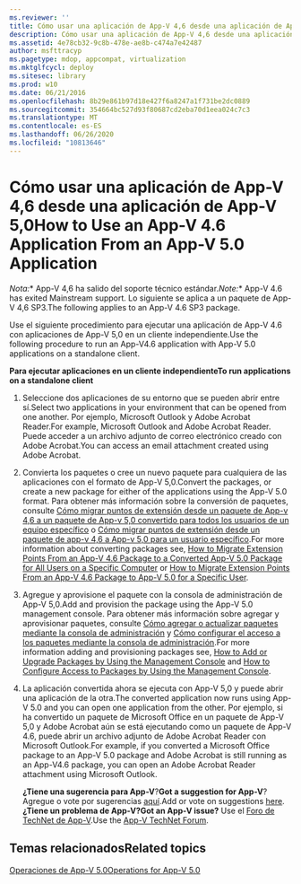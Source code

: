 ```yaml
---
ms.reviewer: ''
title: Cómo usar una aplicación de App-V 4,6 desde una aplicación de App-V 5,0
description: Cómo usar una aplicación de App-V 4,6 desde una aplicación de App-V 5,0
ms.assetid: 4e78cb32-9c8b-478e-ae8b-c474a7e42487
author: msfttracyp
ms.pagetype: mdop, appcompat, virtualization
ms.mktglfcycl: deploy
ms.sitesec: library
ms.prod: w10
ms.date: 06/21/2016
ms.openlocfilehash: 8b29e861b97d18e427f6a8247a1f731be2dc0889
ms.sourcegitcommit: 354664bc527d93f80687cd2eba70d1eea024c7c3
ms.translationtype: MT
ms.contentlocale: es-ES
ms.lasthandoff: 06/26/2020
ms.locfileid: "10813646"
---
```

# <span data-ttu-id="aae0d-103">Cómo usar una aplicación de App-V 4,6 desde una aplicación de App-V 5,0</span><span class="sxs-lookup"><span data-stu-id="aae0d-103">How to Use an App-V 4.6 Application From an App-V 5.0 Application</span></span>

<span data-ttu-id="aae0d-104">*Nota:*\* App-V 4,6 ha salido del soporte técnico estándar.</span><span class="sxs-lookup"><span data-stu-id="aae0d-104">*Note:*\* App-V 4.6 has exited Mainstream support.</span></span> <span data-ttu-id="aae0d-105">Lo siguiente se aplica a un paquete de App-V 4,6 SP3.</span><span class="sxs-lookup"><span data-stu-id="aae0d-105">The following applies to an App-V 4.6 SP3 package.</span></span>

<span data-ttu-id="aae0d-106">Use el siguiente procedimiento para ejecutar una aplicación de App-V 4.6 con aplicaciones de App-V 5,0 en un cliente independiente.</span><span class="sxs-lookup"><span data-stu-id="aae0d-106">Use the following procedure to run an App-V4.6 application with App-V 5.0 applications on a standalone client.</span></span>

**<span data-ttu-id="aae0d-107">Para ejecutar aplicaciones en un cliente independiente</span><span class="sxs-lookup"><span data-stu-id="aae0d-107">To run applications on a standalone client</span></span>**

1.  <span data-ttu-id="aae0d-108">Seleccione dos aplicaciones de su entorno que se pueden abrir entre sí.</span><span class="sxs-lookup"><span data-stu-id="aae0d-108">Select two applications in your environment that can be opened from one another.</span></span> <span data-ttu-id="aae0d-109">Por ejemplo, Microsoft Outlook y Adobe Acrobat Reader.</span><span class="sxs-lookup"><span data-stu-id="aae0d-109">For example, Microsoft Outlook and Adobe Acrobat Reader.</span></span> <span data-ttu-id="aae0d-110">Puede acceder a un archivo adjunto de correo electrónico creado con Adobe Acrobat.</span><span class="sxs-lookup"><span data-stu-id="aae0d-110">You can access an email attachment created using Adobe Acrobat.</span></span>

2.  <span data-ttu-id="aae0d-111">Convierta los paquetes o cree un nuevo paquete para cualquiera de las aplicaciones con el formato de App-V 5,0.</span><span class="sxs-lookup"><span data-stu-id="aae0d-111">Convert the packages, or create a new package for either of the applications using the App-V 5.0 format.</span></span> <span data-ttu-id="aae0d-112">Para obtener más información sobre la conversión de paquetes, consulte [Cómo migrar puntos de extensión desde un paquete de App-v 4,6 a un paquete de App-v 5,0 convertido para todos los usuarios de un equipo específico](how-to-migrate-extension-points-from-an-app-v-46-package-to-a-converted-app-v-50-package-for-all-users-on-a-specific-computer.md) o [Cómo migrar puntos de extensión desde un paquete de app-v 4,6 a App-v 5,0 para un usuario específico](how-to-migrate-extension-points-from-an-app-v-46-package-to-app-v-50-for-a-specific-user.md).</span><span class="sxs-lookup"><span data-stu-id="aae0d-112">For more information about converting packages see, [How to Migrate Extension Points From an App-V 4.6 Package to a Converted App-V 5.0 Package for All Users on a Specific Computer](how-to-migrate-extension-points-from-an-app-v-46-package-to-a-converted-app-v-50-package-for-all-users-on-a-specific-computer.md) or [How to Migrate Extension Points From an App-V 4.6 Package to App-V 5.0 for a Specific User](how-to-migrate-extension-points-from-an-app-v-46-package-to-app-v-50-for-a-specific-user.md).</span></span>

3.  <span data-ttu-id="aae0d-113">Agregue y aprovisione el paquete con la consola de administración de App-V 5,0.</span><span class="sxs-lookup"><span data-stu-id="aae0d-113">Add and provision the package using the App-V 5.0 management console.</span></span> <span data-ttu-id="aae0d-114">Para obtener más información sobre agregar y aprovisionar paquetes, consulte [Cómo agregar o actualizar paquetes mediante la consola de administración](how-to-add-or-upgrade-packages-by-using-the-management-console-beta-gb18030.md) y [Cómo configurar el acceso a los paquetes mediante la consola de administración](how-to-configure-access-to-packages-by-using-the-management-console-50.md).</span><span class="sxs-lookup"><span data-stu-id="aae0d-114">For more information adding and provisioning packages see, [How to Add or Upgrade Packages by Using the Management Console](how-to-add-or-upgrade-packages-by-using-the-management-console-beta-gb18030.md) and [How to Configure Access to Packages by Using the Management Console](how-to-configure-access-to-packages-by-using-the-management-console-50.md).</span></span>

4.  <span data-ttu-id="aae0d-115">La aplicación convertida ahora se ejecuta con App-V 5,0 y puede abrir una aplicación de la otra.</span><span class="sxs-lookup"><span data-stu-id="aae0d-115">The converted application now runs using App-V 5.0 and you can open one application from the other.</span></span> <span data-ttu-id="aae0d-116">Por ejemplo, si ha convertido un paquete de Microsoft Office en un paquete de App-V 5,0 y Adobe Acrobat aún se está ejecutando como un paquete de App-V 4.6, puede abrir un archivo adjunto de Adobe Acrobat Reader con Microsoft Outlook.</span><span class="sxs-lookup"><span data-stu-id="aae0d-116">For example, if you converted a Microsoft Office package to an App-V 5.0 package and Adobe Acrobat is still running as an App-V4.6 package, you can open an Adobe Acrobat Reader attachment using Microsoft Outlook.</span></span>

    <span data-ttu-id="aae0d-117">**¿Tiene una sugerencia para App-V**?</span><span class="sxs-lookup"><span data-stu-id="aae0d-117">**Got a suggestion for App-V**?</span></span> <span data-ttu-id="aae0d-118">Agregue o vote por sugerencias [aquí](http://appv.uservoice.com/forums/280448-microsoft-application-virtualization).</span><span class="sxs-lookup"><span data-stu-id="aae0d-118">Add or vote on suggestions [here](http://appv.uservoice.com/forums/280448-microsoft-application-virtualization).</span></span> **<span data-ttu-id="aae0d-119">¿Tiene un problema de App-V?</span><span class="sxs-lookup"><span data-stu-id="aae0d-119">Got an App-V issue?</span></span>** <span data-ttu-id="aae0d-120">Use el [Foro de TechNet de App-V](https://social.technet.microsoft.com/Forums/home?forum=mdopappv).</span><span class="sxs-lookup"><span data-stu-id="aae0d-120">Use the [App-V TechNet Forum](https://social.technet.microsoft.com/Forums/home?forum=mdopappv).</span></span>

## <span data-ttu-id="aae0d-121">Temas relacionados</span><span class="sxs-lookup"><span data-stu-id="aae0d-121">Related topics</span></span>


[<span data-ttu-id="aae0d-122">Operaciones de App-V 5.0</span><span class="sxs-lookup"><span data-stu-id="aae0d-122">Operations for App-V 5.0</span></span>](operations-for-app-v-50.md)

 

 








